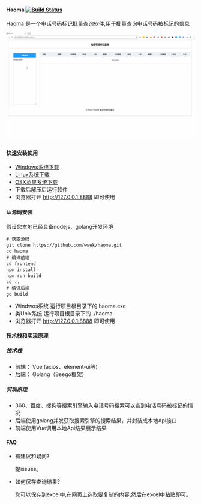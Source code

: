 #### Haoma [![Build Status](https://travis-ci.org/wwek/haoma.svg?branch=master)](https://travis-ci.org/wwek/haoma)

Haoma 是一个电话号码标记批量查询软件,用于批量查询电话号码被标记的信息

![](demo.gif)

#### 快速安装使用
* [Windows系统下载](https://github.com/wwek/haoma/releases/download/v0.1/haoma-v0.1-windows-amd64.tar.gz)
* [Linux系统下载](https://github.com/wwek/haoma/releases/download/v0.1/haoma-v0.1-linux-amd64.tar.gz)
* [OSX苹果系统下载](https://github.com/wwek/haoma/releases/download/v0.1/haoma-v0.1-darwin-amd64.tar.gz)
* 下载后解压后运行软件
* 浏览器打开 http://127.0.0.1:8888 即可使用

#### 从源码安装
假设您本地已经具备nodejs、golang开发环境
```
# 获取源码
git clone https://github.com/wwek/haoma.git
cd haoma
# 编译前端
cd frontend
npm install
npm run build
cd ..
# 编译后端
go build
```
* Windwos系统 运行项目根目录下的 haoma.exe
* 类Unix系统 运行项目根目录下的 ./haoma
* 浏览器打开 http://127.0.0.1:8888 即可使用

#### 技术栈和实现原理
##### 技术栈
* 前端： Vue (axios、element-ui等)
* 后端： Golang（Beego框架）
##### 实现原理
* 360、百度、搜狗等搜索引擎输入电话号码搜索可以查到电话号码被标记的情况
* 后端使用golang并发获取搜索引擎的搜索结果，并封装成本地Api接口
* 前端使用Vue调用本地Api结果展示结果

#### FAQ
* 有建议和疑问?

  提issues。
* 如何保存查询结果?

  您可以保存到excel中,在网页上选取要复制的内容,然后在excel中粘贴即可。


